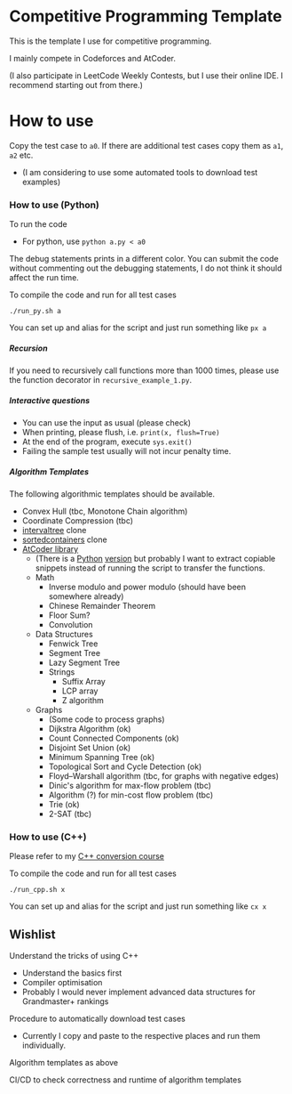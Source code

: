 # Competitive Programming Template

This is the template I use for competitive programming.

I mainly compete in Codeforces and AtCoder.

(I also participate in LeetCode Weekly Contests, but I use their online IDE. I recommend starting out from there.)


# How to use

Copy the test case to `a0`. If there are additional test cases copy them as `a1`, `a2` etc.
- (I am considering to use some automated tools to download test examples)

### How to use (Python)

To run the code
- For python, use `python a.py < a0`

The debug statements prints in a different color.
You can submit the code without commenting out the debugging statements, I do not think it should affect the run time.

To compile the code and run for all test cases

```
./run_py.sh a
```

You can set up and alias for the script and just run something like `px a`

##### Recursion

If you need to recursively call functions more than 1000 times, please use the function decorator in `recursive_example_1.py`.

##### Interactive questions
- You can use the input as usual (please check)
- When printing, please flush, i.e. `print(x, flush=True)`
- At the end of the program, execute `sys.exit()`
- Failing the sample test usually will not incur penalty time.

##### Algorithm Templates 
The following algorithmic templates should be available.

- Convex Hull (tbc, Monotone Chain algorithm)
- Coordinate Compression (tbc)
- [intervaltree](https://github.com/chaimleib/intervaltree) clone
- [sortedcontainers](https://github.com/grantjenks/python-sortedcontainers) clone
- [AtCoder library](https://atcoder.github.io/ac-library/master/document_en/) 
  - (There is a [Python](https://github.com/not522/ac-library-python) [version](https://github.com/Mitarushi/ACL-Python) but probably I want to extract copiable snippets instead of running the script to transfer the functions.
  - Math
    - Inverse modulo and power modulo (should have been somewhere already)
    - Chinese Remainder Theorem
    - Floor Sum?
    - Convolution
  - Data Structures
    - Fenwick Tree
    - Segment Tree
    - Lazy Segment Tree
    - Strings
      - Suffix Array
      - LCP array
      - Z algorithm
  - Graphs
    - (Some code to process graphs)
    - Dijkstra Algorithm (ok)
    - Count Connected Components (ok)
    - Disjoint Set Union (ok)
    - Minimum Spanning Tree (ok)
    - Topological Sort and Cycle Detection (ok)
    - Floyd–Warshall algorithm (tbc, for graphs with negative edges)
    - Dinic's algorithm for max-flow problem (tbc)
    - Algorithm (?) for min-cost flow problem (tbc)
    - Trie (ok)
    - 2-SAT (tbc)

### How to use (C++)

Please refer to my [C++ conversion course](../docs/cpp_conversion_course.md)

To compile the code and run for all test cases

```
./run_cpp.sh x
```

You can set up and alias for the script and just run something like `cx x`
## Wishlist

Understand the tricks of using C++
- Understand the basics first
- Compiler optimisation
- Probably I would never implement advanced data structures for Grandmaster+ rankings

Procedure to automatically download test cases
- Currently I copy and paste to the respective places and run them individually.

Algorithm templates as above

CI/CD to check correctness and runtime of algorithm templates